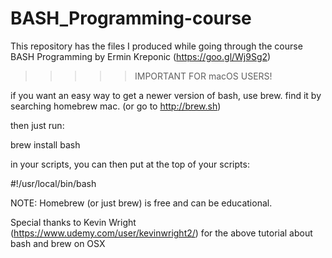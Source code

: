 # BASH_Programming-course
This repository has the files I produced while going through the course BASH Programming by Ermin Kreponic (https://goo.gl/Wj9Sg2)

>>>>> IMPORTANT FOR macOS USERS!

if you want an easy way to get a newer version of bash, use brew. find it by searching homebrew mac. (or go to http://brew.sh)

then just run:

brew install bash

in your scripts, you can then put at the top of your scripts:

#!/usr/local/bin/bash

NOTE: Homebrew (or just brew) is free and can be educational.


Special thanks to Kevin Wright (https://www.udemy.com/user/kevinwright2/) for the above tutorial about bash and brew on OSX 

